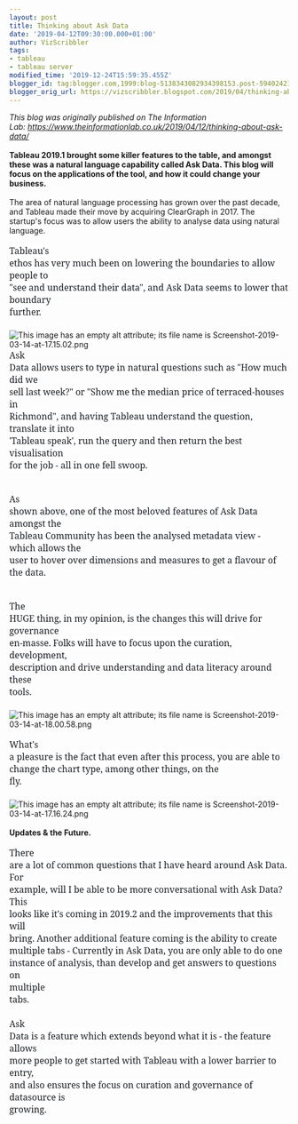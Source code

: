 ```yaml
---
layout: post
title: Thinking about Ask Data
date: '2019-04-12T09:30:00.000+01:00'
author: VizScribbler
tags:
- tableau
- tableau server
modified_time: '2019-12-24T15:59:35.455Z'
blogger_id: tag:blogger.com,1999:blog-5138343082934398153.post-5940242145819897381
blogger_orig_url: https://vizscribbler.blogspot.com/2019/04/thinking-about-ask-data.html
---
```


<i>This blog was originally published on The Information Lab:&nbsp;https://www.theinformationlab.co.uk/2019/04/12/thinking-about-ask-data/</i><br /><i><br /></i><b>Tableau 2019.1 brought some killer features to the table, and amongst these was a natural language capability called Ask Data. This blog will focus on the applications of the tool, and how it could change your business.</b><br /><b><br /></b>The area of natural language processing has grown over the past decade, and Tableau made their move by acquiring ClearGraph in 2017. The startup's focus was to allow users the ability to analyse data using natural language.<br /><br /><span style="background-color: white; color: #191e23; font-family: &quot;Noto Serif&quot;; font-size: 16px; white-space: pre-wrap;">Tableau's ethos has very much been on lowering the boundaries to allow people to "see and understand their data", and Ask Data seems to lower that boundary further.</span><br /><span style="background-color: white; color: #191e23; font-family: &quot;Noto Serif&quot;; font-size: 16px; white-space: pre-wrap;"><br /></span><img alt="This image has an empty alt attribute; its file name is Screenshot-2019-03-14-at-17.15.02.png" src="https://www.theinformationlab.co.uk/wp-content/uploads/2019/03/Screenshot-2019-03-14-at-17.15.02.png" /><br /><span style="background-color: white; color: #191e23; font-family: &quot;Noto Serif&quot;; font-size: 16px; white-space: pre-wrap;">Ask Data allows users to type in natural questions such as "How much did we sell last week?" or "Show me the median price of terraced-houses in Richmond", and having Tableau understand the question, translate it into 'Tableau speak', run the query and then return the best visualisation for the job - all in one fell swoop. </span><br /><span style="background-color: white; color: #191e23; font-family: &quot;Noto Serif&quot;; font-size: 16px; white-space: pre-wrap;"><br /></span><span style="background-color: white; color: #191e23; font-family: &quot;Noto Serif&quot;; font-size: 16px; white-space: pre-wrap;">As shown above, one of the most beloved features of Ask Data amongst the Tableau Community has been the analysed metadata view - which allows the user to hover over dimensions and measures to get a flavour of the data. </span><br /><span style="background-color: white; color: #191e23; font-family: &quot;Noto Serif&quot;; font-size: 16px; white-space: pre-wrap;"><br /></span><span style="background-color: white; color: #191e23; font-family: &quot;Noto Serif&quot;; font-size: 16px; white-space: pre-wrap;">The HUGE thing, in my opinion, is the changes this will drive for governance en-masse. Folks will have to focus upon the curation, development, description and drive understanding and data literacy around these tools.</span><br /><span style="background-color: white; color: #191e23; font-family: &quot;Noto Serif&quot;; font-size: 16px; white-space: pre-wrap;"><br /></span><img alt="This image has an empty alt attribute; its file name is Screenshot-2019-03-14-at-18.00.58.png" src="https://www.theinformationlab.co.uk/wp-content/uploads/2019/03/Screenshot-2019-03-14-at-18.00.58.png" /><br /><br /><span style="background-color: white; color: #191e23; font-family: &quot;Noto Serif&quot;; font-size: 16px; white-space: pre-wrap;">What's a pleasure is the fact that even after this process, you are able to change the chart type, among other things, on the fly.</span><br /><span style="background-color: white; color: #191e23; font-family: &quot;Noto Serif&quot;; font-size: 16px; white-space: pre-wrap;"><br /></span><img alt="This image has an empty alt attribute; its file name is Screenshot-2019-03-14-at-17.16.24.png" src="https://www.theinformationlab.co.uk/wp-content/uploads/2019/03/Screenshot-2019-03-14-at-17.16.24.png" /><br /><b><br /></b><b>Updates &amp; the Future.</b><br /><b><br /></b><span style="background-color: white; color: #191e23; font-family: &quot;Noto Serif&quot;; font-size: 16px; white-space: pre-wrap;">There are a lot of common questions that I have heard around Ask Data. For example, will I be able to be more conversational with Ask Data? This looks like it's coming in 2019.2 and the improvements that this will bring. Another additional feature coming is the ability to create multiple tabs - Currently  in Ask Data, you are only able to do one instance of analysis, than develop and get answers to questions on multiple tabs.</span><br /><span style="background-color: white; color: #191e23; font-family: &quot;Noto Serif&quot;; font-size: 16px; white-space: pre-wrap;"><br /></span><span style="background-color: white; color: #191e23; font-family: &quot;Noto Serif&quot;; font-size: 16px; white-space: pre-wrap;">Ask Data is a feature which extends beyond what it is - the feature allows more people to get started with Tableau with a lower barrier to entry, and also ensures the focus on curation and governance of datasource is growing.</span>